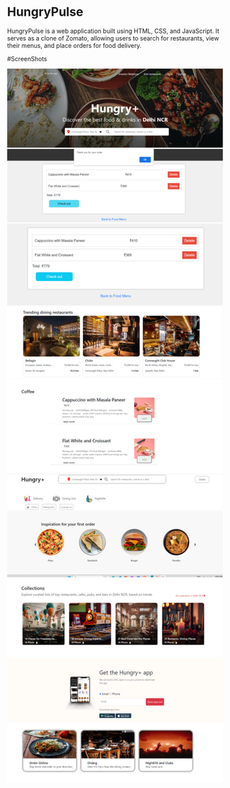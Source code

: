 # HungryPulse

HungryPulse is a web application built using HTML, CSS, and JavaScript. It serves as a clone of Zomato, allowing users to search for restaurants, view their menus, and place orders for food delivery.

#ScreenShots

![Alt text](screenShot/hp-1.png)
![Alt text](screenShot/hp-9.png)
![Alt text](screenShot/hp-8.png)
![Alt text](screenShot/hp-7.png)
![Alt text](screenShot/hp-6.png)
![Alt text](screenShot/hp-5.png)
![Alt text](screenShot/hp-3.png)
![Alt text](screenShot/hp-4.png)
![Alt text](screenShot/hp-2.png)
